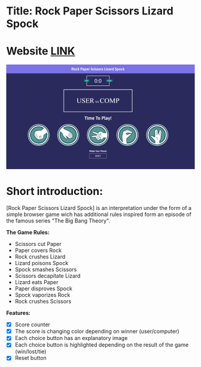 # Title: Rock Paper Scissors Lizard Spock
# Website [LINK](https://antoniobaciu.github.io/rock-paper-scissors-lizard-spock/)
![](img/game-preview.png)

# Short introduction:
[Rock Paper Scissors Lizard Spock] is an interpretation under the form of a simple browser game 
wich has additional rules inspired form an episode of the famous series "The Big Bang Theory".

__The Game Rules:__

* Scissors cut Paper
* Paper covers Rock
* Rock crushes Lizard
* Lizard poisons Spock
* Spock smashes Scissors
* Scissors decapitate Lizard
* Lizard eats Paper
* Paper disproves Spock
* Spock vaporizes Rock
* Rock crushes Scissors

__Features:__
- [x] Score counter
- [x] The score is changing color depending on winner (user/computer)
- [x] Each choice button has an explanatory image
- [x] Each choice button is highlighted depending on the result of the game (win/lost/tie)
- [x] Reset button
